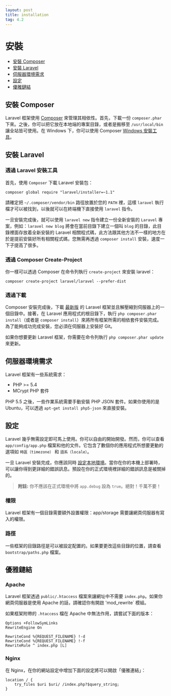 ```yaml
---
layout: post
title: installation
tag: 4.2
---
```

# 安裝

- [安裝 Composer](#install-composer)
- [安裝 Laravel](#install-laravel)
- [伺服器環境需求](#server-requirements)
- [設定](#configuration)
- [優雅鏈結](#pretty-urls)

<a name="install-composer"></a>
## 安裝 Composer

Laravel 框架使用 [Composer](http://getcomposer.org) 來管理其相依性。首先，下載一份 `composer.phar` 下來。之後，你可以把它放在本地端的專案目錄，或者是搬移至 `/usr/local/bin` 讓全站皆可使用。在 Windows 下，你可以使用 Composer [Windows 安裝工具](https://getcomposer.org/Composer-Setup.exe)。

<a name="install-laravel"></a>
## 安裝 Laravel

### 透過 Laravel 安裝工具

首先，使用 `Composer` 下載 Laravel 安裝包：

	composer global require "laravel/installer=~1.1"


請確定把 `~/.composer/vendor/bin` 路徑放置於您的 `PATH` 裡，這樣 `laravel` 執行檔才可以被找到，以後就可以在終端機下直接使用 `laravel` 指令。

一旦安裝完成後，就可以使用 `laravel new` 指令建立一份全新安裝的 `Laravel` 專案，例如：`laravel new blog` 將會在當前目錄下建立一個叫 `blog` 的目錄，此目錄裡面存放着全新安裝的 Laravel 相關程式碼，此方法跟其他方法不一樣的地方在於是提前安裝好所有相關程式碼，您無需再透過 `composer install` 安裝，速度一下子提高了很多。

### 透過 Composer Create-Project

你一樣可以透過 Composer 在命令列執行 `create-project` 來安裝 laravel：

	composer create-project laravel/laravel --prefer-dist

### 透過下載

Composer 安裝完成後，下載 [最新版](https://github.com/laravel/laravel/archive/master.zip) 的 Laravel 框架並且解壓縮到伺服器上的一個目錄中。接著，在 Laravel 應用程式的根目錄下，執行 `php composer.phar install`（或者是 `composer install`）來將所有框架所需的相依套件安裝完成。為了能夠成功完成安裝，您必須在伺服器上安裝好 Git。

如果你想要更新 Laravel 框架，你需要在命令列執行 `php composer.phar update` 來更新。

<a name="server-requirements"></a>
## 伺服器環境需求

Laravel 框架有一些系統需求：

- PHP >= 5.4
- MCrypt PHP 套件

PHP 5.5 之後，一些作業系統需要手動安裝 PHP JSON 套件。如果你使用的是 Ubuntu，可以透過 `apt-get install php5-json` 來直接安裝。

<a name="configuration"></a>
## 設定

Laravel 幾乎無需設定即可馬上使用。你可以自由的開始開發。然而，你可以查看 `app/config/app.php` 檔案和他的文件。它包含了數個你的應用程式所想要更動的選項如 `時區（timezone）` 和 `語系（locale）`。

一旦 Laravel 安裝完成，你應該同時 [設定本地環境](/docs/configuration#environment-configuration)。當你在你的本機上部署時，可以讓你得到更詳細的錯誤訊息。預設在你的正式環境裡詳細的錯誤訊息是被關掉的。

> **附註:** 你不應該在正式環境中將 `app.debug` 設為 `true`。絕對！千萬不要！

<a name="permissions"></a>
### 權限

Laravel 框架有一個目錄需要額外設置權限：app/storage 需要讓網頁伺服器有寫入的權限。

<a name="paths"></a>
### 路徑

一些框架的目錄路徑是可以被設定配置的。如果要更改這些目錄的位置，請查看 `bootstrap/paths.php` 檔案。

<a name="pretty-urls"></a>
## 優雅鏈結

### Apache

Laravel 框架透過 `public/.htaccess` 檔案來讓網址中不需要 `index.php`。如果你網頁伺服器是使用 Apache 的話，請確認你有開啟 'mod_rewrite` 模組。

如果框架附帶的 `.htaccess` 檔在 Apache 中無法作用，請嘗試下面的版本：

	Options +FollowSymLinks
	RewriteEngine On

	RewriteCond %{REQUEST_FILENAME} !-d
	RewriteCond %{REQUEST_FILENAME} !-f
	RewriteRule ^ index.php [L]


### Nginx

在 Nginx，在你的網站設定中增加下面的設定將可以開啟「優雅連結」：

    location / {
        try_files $uri $uri/ /index.php?$query_string;
    }

